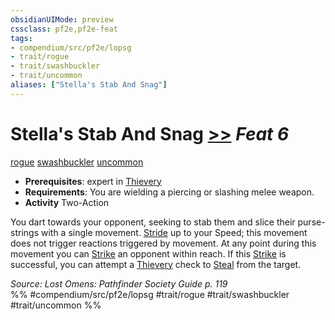 ```yaml
---
obsidianUIMode: preview
cssclass: pf2e,pf2e-feat
tags:
- compendium/src/pf2e/lopsg
- trait/rogue
- trait/swashbuckler
- trait/uncommon
aliases: ["Stella's Stab And Snag"]
---
```

# Stella's Stab And Snag  [>>](../../Rules/core-rulebook/chapter-9-playing-the-game.md#Actions "Two-Action") *Feat 6*  
[rogue](../../Rules/traits/rogue.md)  [swashbuckler](../../Rules/traits/swashbuckler-apg.md)  [uncommon](../../Rules/traits/uncommon.md)  

- **Prerequisites**: expert in [Thievery](../skills.md#Thievery)
- **Requirements**: You are wielding a piercing or slashing melee weapon.
- **Activity** Two-Action

You dart towards your opponent, seeking to stab them and slice their purse-strings with a single movement. [Stride](../../Rules/actions/stride.md) up to your Speed; this movement does not trigger reactions triggered by movement. At any point during this movement you can [Strike](../../Rules/actions/strike.md) an opponent within reach. If this [Strike](../../Rules/actions/strike.md) is successful, you can attempt a [Thievery](../skills.md#Thievery) check to [Steal](../../Rules/actions/steal.md) from the target.

*Source: Lost Omens: Pathfinder Society Guide p. 119*  
%% #compendium/src/pf2e/lopsg #trait/rogue #trait/swashbuckler #trait/uncommon %%